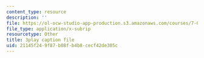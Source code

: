 ```yaml
---
content_type: resource
description: ''
file: https://ol-ocw-studio-app-production.s3.amazonaws.com/courses/7-01sc-fundamentals-of-biology-fall-2011/21145f249f87b08fb4b8cecf42de305c_MqNq9S1_Ct8.srt
file_type: application/x-subrip
resourcetype: Other
title: 3play caption file
uid: 21145f24-9f87-b08f-b4b8-cecf42de305c
---
```

